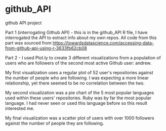 # github_API
 github API project
 
 Part 1 (interrogating Github API) - this is in the github_API R file, I have interrogated the API to extract info about my own repos. All code from this part was sourced from https://towardsdatascience.com/accessing-data-from-github-api-using-r-3633fb62cb08
 
 Part 2 - I used Plot.ly to create 3 different visualizations from a population of users who are followers of the second most active Github user: andrew. 
 
 My first visualization uses a regular plot of 52 user's repositories against the number of people who are following. I was expecting a more linear relationship, yet there seemed to be no correlation between the two. 
 
 My second visualization was a pie chart of the 5 most popular languages used within these users' repositories. Ruby was by far the most popular language. I had never seen or used this language before so this result interested me. 
 
 My final visualization was a scatter plot of users with over 1000 followers against the number of people they are following. 
 
